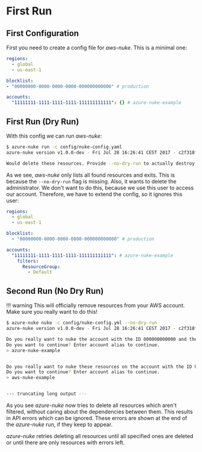 # First Run

## First Configuration

First you need to create a config file for *aws-nuke*. This is a minimal one:

```yaml
regions:
  - global
  - us-east-1

blocklist:
- "00000000-0000-0000-0000-000000000000" # production

accounts:
  "11111111-1111-1111-1111-111111111111": {} # azure-nuke-example
```

## First Run (Dry Run)

With this config we can run *aws-nuke*:

```bash
$ azure-nuke run -c config/nuke-config.yaml
azure-nuke version v1.0.0-dev - Fri Jul 28 16:26:41 CEST 2017 - c2f318f37b7d2dec0e646da3d4d05ab5296d5bce

Would delete these resources. Provide --no-dry-run to actually destroy resources.
```

As we see, *aws-nuke* only lists all found resources and exits. This is because the `--no-dry-run` flag is missing.
Also, it wants to delete the administrator. We don't want to do this, because we use this user to access our account.
Therefore, we have to extend the config, so it ignores this user:

```yaml
regions:
  - global
  - us-east-1

blocklist:
  - "00000000-0000-0000-0000-000000000000" # production

accounts:
  "11111111-1111-1111-1111-111111111111": # azure-nuke-example
    filters:
      ResourceGroup:
        - Default
```

## Second Run (No Dry Run)

!!! warning
This will officially remove resources from your AWS account. Make sure you really want to do this!

```bash
$ azure-nuke nuke -c config/nuke-config.yml --no-dry-run
azure-nuke version v1.0.0-dev - Fri Jul 28 16:26:41 CEST 2017 - c2f318f37b7d2dec0e646da3d4d05ab5296d5bce

Do you really want to nuke the account with the ID 000000000000 and the alias 'azure-nuke-example'?
Do you want to continue? Enter account alias to continue.
> azure-nuke-example


Do you really want to nuke these resources on the account with the ID 000000000000 and the alias 'azure-nuke-example'?
Do you want to continue? Enter account alias to continue.
> aws-nuke-example


--- truncating long output ---
```

As you see *azure-nuke* now tries to delete all resources which aren't filtered, without caring about the dependencies
between them. This results in API errors which can be ignored. These errors are shown at the end of the *azure-nuke* run,
if they keep to appear.

*azure-nuke* retries deleting all resources until all specified ones are deleted or until there are only resources
with errors left.

